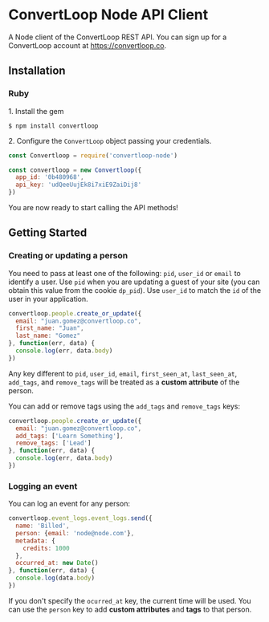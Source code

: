# ConvertLoop Node API Client

A Node client of the ConvertLoop REST API. You can sign up for a ConvertLoop account at  https://convertloop.co.

## Installation

### Ruby

1\. Install the gem

```
$ npm install convertloop
```

2\. Configure the `ConvertLoop` object passing your credentials.

```javascript
const Convertloop = require('convertloop-node')

const convertloop = new Convertloop({
  app_id: '0b480968',
  api_key: 'udQeeUujEk8i7xiE9ZaiDij8'
})
```
You are now ready to start calling the API methods!

## Getting Started

### Creating or updating a person

You need to pass at least one of the following: `pid`, `user_id` or `email` to identify a user. Use `pid` when you are updating a guest of your site (you can obtain this value from the cookie `dp_pid`). Use `user_id` to match the `id` of the user in your application.

```javascript
convertloop.people.create_or_update({
  email: "juan.gomez@convertloop.co",
  first_name: "Juan",
  last_name: "Gomez"
}, function(err, data) {
  console.log(err, data.body)
})
```

Any key different to `pid`, `user_id`, `email`, `first_seen_at`, `last_seen_at`, `add_tags`, and `remove_tags` will be treated as a **custom attribute** of the person.

You can add or remove tags using the `add_tags` and `remove_tags` keys:

```javascript
convertloop.people.create_or_update({
  email: "juan.gomez@convertloop.co",
  add_tags: ['Learn Something'],
  remove_tags: ['Lead']
}, function(err, data) {
  console.log(err, data.body)
})
```

### Logging an event

You can log an event for any person:

```javascript
convertloop.event_logs.event_logs.send({
  name: 'Billed',
  person: {email: 'node@node.com'},
  metadata: {
    credits: 1000
  },
  occurred_at: new Date()
}, function(err, data) {
  console.log(data.body)
})
```

If you don't specify the `ocurred_at` key, the current time will be used. You can use the `person` key to add **custom attributes** and **tags** to that person.
